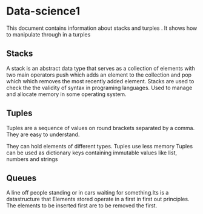 # Data-science1
This document contains information about stacks and turples . It shows how to manipulate through in a turples

## Stacks
A stack is an abstract  data type that serves as a collection of elements  with two main operators push which adds an element to the collection and pop which  which removes the most recently added element.
Stacks are  used to check the  the validity of syntax in programing languages.
Used to manage and allocate memory  in some operating system.

## Tuples
Tuples are a sequence of values on round brackets separated by a comma.
They are easy to understand.

They can hold elements of different types.
Tuples use less memory
Tuples can be used as dictionary keys containing immutable values  like list, numbers and strings
## Queues
A line off people standing or in cars waiting for something.Its is a datastructure that Elements stored operate in a first in first out principles.
The elements to be inserted  first are to be removed the first.


